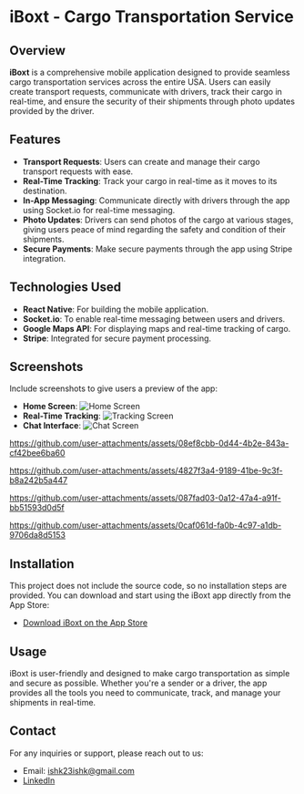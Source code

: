 # iBoxt - Cargo Transportation Service

## Overview
**iBoxt** is a comprehensive mobile application designed to provide seamless cargo transportation services across the entire USA. Users can easily create transport requests, communicate with drivers, track their cargo in real-time, and ensure the security of their shipments through photo updates provided by the driver.

## Features
- **Transport Requests**: Users can create and manage their cargo transport requests with ease.
- **Real-Time Tracking**: Track your cargo in real-time as it moves to its destination.
- **In-App Messaging**: Communicate directly with drivers through the app using Socket.io for real-time messaging.
- **Photo Updates**: Drivers can send photos of the cargo at various stages, giving users peace of mind regarding the safety and condition of their shipments.
- **Secure Payments**: Make secure payments through the app using Stripe integration.

## Technologies Used
- **React Native**: For building the mobile application.
- **Socket.io**: To enable real-time messaging between users and drivers.
- **Google Maps API**: For displaying maps and real-time tracking of cargo.
- **Stripe**: Integrated for secure payment processing.


## Screenshots
Include screenshots to give users a preview of the app:
- **Home Screen**: ![Home Screen](link-to-screenshot)
- **Real-Time Tracking**: ![Tracking Screen](link-to-screenshot)
- **Chat Interface**: ![Chat Screen](link-to-screenshot)


https://github.com/user-attachments/assets/08ef8cbb-0d44-4b2e-843a-cf42bee6ba60

https://github.com/user-attachments/assets/4827f3a4-9189-41be-9c3f-b8a242b5a447

https://github.com/user-attachments/assets/087fad03-0a12-47a4-a91f-bb51593d0d5f

https://github.com/user-attachments/assets/0caf061d-fa0b-4c97-a1db-9706da8d5153



## Installation
This project does not include the source code, so no installation steps are provided. You can download and start using the iBoxt app directly from the App Store:
- [Download iBoxt on the App Store](https://apps.apple.com/app/id6624296780)

## Usage
iBoxt is user-friendly and designed to make cargo transportation as simple and secure as possible. Whether you're a sender or a driver, the app provides all the tools you need to communicate, track, and manage your shipments in real-time.

## Contact
For any inquiries or support, please reach out to us:
- Email: ishk23ishk@gmail.com
- [LinkedIn](https://www.linkedin.com/in/ishak-erdogan-67a5812a6/)
